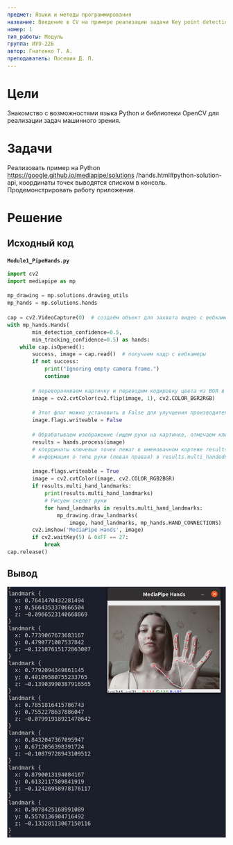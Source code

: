 ```yaml
---
предмет: Языки и методы программирования
название: Введение в CV на примере реализации задачи Key point detection на языке Python
номер: 1
тип_работы: Модуль
группа: ИУ9-22Б
автор: Гнатенко Т. А.
преподаватель: Посевин Д. П.
---
```


# Цели

Знакомство с возможностями языка Python и библиотеки OpenCV для реализации задач машинного зрения.

# Задачи

Реализовать пример на Python 
https://google.github.io/mediapipe/solutions /hands.html#python-solution-api, координаты точек выводятся списком в консоль. Продемонстрировать работу приложения.

# Решение

## Исходный код

**`Module1_PipeHands.py`**

```py
import cv2
import mediapipe as mp

mp_drawing = mp.solutions.drawing_utils
mp_hands = mp.solutions.hands

cap = cv2.VideoCapture(0)  # создаём объект для захвата видео с вебкамеры
with mp_hands.Hands(
        min_detection_confidence=0.5,
        min_tracking_confidence=0.5) as hands:
    while cap.isOpened():
        success, image = cap.read()  # получаем кадр с вебкамеры
        if not success:
            print("Ignoring empty camera frame.")
            continue

        # переворачиваем картинку и переводим кодировку цвета из BGR в RGB
        image = cv2.cvtColor(cv2.flip(image, 1), cv2.COLOR_BGR2RGB)

        # Этот флаг можно установить в False для улучшения производительности перед обработкой изображения
        image.flags.writeable = False
        
        # Обрабатываем изображение (ищем руки на картинке, отмечаем ключевые точки и определяем левая/правая)
        results = hands.process(image)
        # координаты ключевых точек лежат в именованном кортеже results.multi_hand_landmarks
        # информация о типе руки (левая правая) в results.multi_handedness
        
        image.flags.writeable = True
        image = cv2.cvtColor(image, cv2.COLOR_RGB2BGR)
        if results.multi_hand_landmarks:
            print(results.multi_hand_landmarks) 
            # Рисуем скелет руки
            for hand_landmarks in results.multi_hand_landmarks:
                mp_drawing.draw_landmarks(
                    image, hand_landmarks, mp_hands.HAND_CONNECTIONS)
        cv2.imshow('MediaPipe Hands', image)
        if cv2.waitKey(5) & 0xFF == 27:
            break
cap.release()
```
## Вывод

![Терминал](pics/module+hw/module.png)
